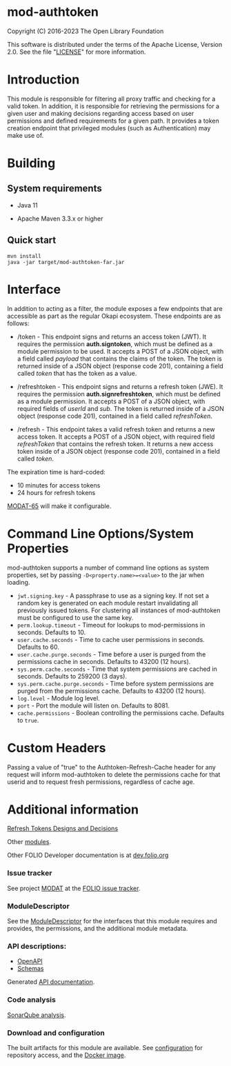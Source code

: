 # mod-authtoken

Copyright (C) 2016-2023 The Open Library Foundation

This software is distributed under the terms of the Apache License,
Version 2.0. See the file "[LICENSE](LICENSE)" for more information.

# Introduction

This module is responsible for filtering all proxy traffic and checking for a
valid token. In addition, it is responsible for retrieving the permissions for
a given user and making decisions regarding access based on user permissions
and defined requirements for a given path. It provides a token creation endpoint
that privileged modules (such as Authentication) may make use of.

# Building

## System requirements

* Java 11

* Apache Maven 3.3.x or higher

## Quick start

    mvn install
    java -jar target/mod-authtoken-far.jar

# Interface

In addition to acting as a filter, the module exposes a few endpoints that are accessible as part as the regular Okapi ecosystem. These endpoints are as follows:

* /token - This endpoint signs and returns an access token (JWT). It requires the permission __auth.signtoken__, which must be defined as a module permission to be used. It accepts a POST of a JSON object, with a field called _payload_ that contains the claims of the token. The token is returned inside of a JSON object (response code 201), containing a field called _token_ that has the token as a value.

* /refreshtoken - This endpoint signs and returns a refresh token (JWE). It requires the permission __auth.signrefreshtoken__, which must be defined as a module permission. It accepts a POST of a JSON object, with required fields of _userId_ and _sub_. The token is returned inside of a JSON object (response code 201), contained in a field called _refreshToken_.

* /refresh - This endpoint takes a valid refresh token and returns a new access token. It accepts a POST of a JSON object, with required field _refreshToken_ that contains the refresh token. It returns a new access token inside of a JSON object (response code 201), contained in a field called _token_.

The expiration time is hard-coded:

* 10 minutes for access tokens
* 24 hours for refresh tokens

[MODAT-65](https://issues.folio.org/browse/MODAT-65) will make it configurable.

# Command Line Options/System Properties

mod-authtoken supports a number of command line options as system properties, set by passing `-D<property.name>=<value>` to the jar when loading.

* `jwt.signing.key` - A passphrase to use as a signing key. If not set a random key is generated on each module restart invalidating all previously issued tokens. For clustering all instances of mod-authtoken must be configured to use the same key.
* `perm.lookup.timeout` - Timeout for lookups to mod-permissions in seconds. Defaults to 10.
* `user.cache.seconds` - Time to cache user permissions in seconds. Defaults to 60.
* `user.cache.purge.seconds` - Time before a user is purged from the permissions cache in seconds. Defaults to 43200 (12 hours).
* `sys.perm.cache.seconds` - Time that system permissions are cached in seconds. Defaults to 259200 (3 days).
* `sys.perm.cache.purge.seconds` - Time before system permissions are purged from the permissions cache. Defaults to 43200 (12 hours).
* `log.level` - Module log level.
* `port` - Port the module will listen on. Defaults to 8081.
* `cache.permissions` - Boolean controlling the permissions cache. Defaults to `true`.

# Custom Headers

Passing a value of "true" to the Authtoken-Refresh-Cache header for any request will inform mod-authtoken to delete the permissions cache for that userid and to request fresh permissions, regardless of cache age.

# Additional information

[Refresh Tokens Designs and Decisions](https://wiki.folio.org/display/DD/Refresh+Tokens)

Other [modules](https://dev.folio.org/source-code/#server-side).

Other FOLIO Developer documentation is at [dev.folio.org](https://dev.folio.org/)

### Issue tracker

See project [MODAT](https://issues.folio.org/browse/MODAT)
at the [FOLIO issue tracker](https://dev.folio.org/guidelines/issue-tracker/).

### ModuleDescriptor

See the [ModuleDescriptor](descriptors/ModuleDescriptor-template.json)
for the interfaces that this module requires and provides, the permissions,
and the additional module metadata.

### API descriptions:

 * [OpenAPI](src/main/resources/openapi/)
 * [Schemas](src/main/resources/openapi/schemas/)

Generated [API documentation](https://dev.folio.org/reference/api/#mod-authtoken).


### Code analysis

[SonarQube analysis](https://sonarcloud.io/dashboard?id=org.folio%3Amod-authtoken).

### Download and configuration

The built artifacts for this module are available.
See [configuration](https://dev.folio.org/download/artifacts) for repository access,
and the [Docker image](https://hub.docker.com/r/folioorg/mod-authtoken/).
